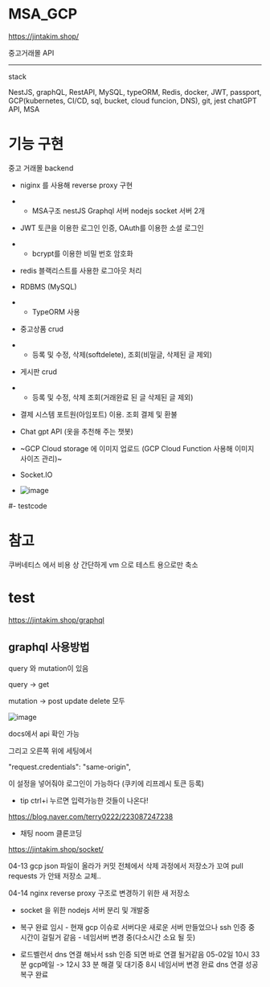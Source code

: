 # MSA_GCP
https://jintakim.shop/

중고거래몰 API

---
stack

NestJS, graphQL, RestAPI, MySQL, typeORM, Redis, docker, JWT, passport, GCP(kubernetes, CI/CD, sql, bucket, cloud funcion, DNS), git, jest
chatGPT API, MSA

# 기능 구현
중고 거래몰 backend
- niginx 를 사용해 reverse proxy 구현
- - MSA구조 nestJS Graphql 서버 nodejs socket 서버 2개 



- JWT 토큰을 이용한 로그인 인증, OAuth를 이용한 소셜 로그인
- - bcrypt를 이용한 비밀 번호 암호화 


- redis 블랙리스트를 사용한 로그아웃 처리 


- RDBMS (MySQL)
- - TypeORM 사용 


- 중고상품 crud
- - 등록 및 수정, 삭제(softdelete), 조회(비밀글, 삭제된 글 제외)


- 게시판 crud
- - 등록 및 수정, 삭제 조회(거래완료 된 글 삭제된 글 제외)

- 결제 시스템 포트원(아임포트) 이용. 조회 결제 및 환불 


- Chat gpt API (옷을 추천해 주는 챗봇)


- ~GCP Cloud storage 에 이미지 업로드 (GCP Cloud Function 사용해 이미지 사이즈 관리)~


- Socket.IO 
- ![image](https://user-images.githubusercontent.com/76115198/235073422-4a0fbeda-f045-43bc-b1aa-db92f3db56e5.png)

#- testcode


# 참고 
쿠버네티스 에서 비용 상 간단하게 vm 으로 테스트 용으로만 축소

# test
https://jintakim.shop/graphql

## graphql 사용방법


query 와 mutation이 있음

query -> get

mutation -> post update delete 모두

![image](https://user-images.githubusercontent.com/76115198/234874445-e957164c-6532-45d3-8220-de530175915c.png)

docs에서 api 확인 가능



그리고 오른쪽 위에 세팅에서


"request.credentials": "same-origin",

이 설정을 넣어줘야 로그인이 가능하다 (쿠키에 리프레시 토큰 등록)


- tip
ctrl+i 누르면 입력가능한 것들이 나온다!

https://blog.naver.com/terry0222/223087247238

- 채팅 noom 클론코딩

https://jintakim.shop/socket/



04-13
gcp json 파일이 올라가 커밋 전체에서 삭제 과정에서 저장소가 꼬여 pull requests 가 안돼 저장소 교체.. 

04-14
nginx reverse proxy 구조로 변경하기 위한 새 저장소
- socket 을 위한 nodejs 서버 분리 및 개발중 

- 복구 완료
임시 - 현재 gcp 이슈로 서버다운 새로운 서버 만들었으나 ssh 인증 중 시간이 걸릴거 같음 - 네임서버 변경 중(다소시간 소요 될 듯)
- 로드벨런서 dns 연결 해놔서 ssh 인증 되면 바로 연결 될거같음 
05-02일 10시 33분 gcp메일 -> 12시 33 분 해결 및 대기중
8시 네임서버 변경 완료 dns 연결 성공 복구 완료 
